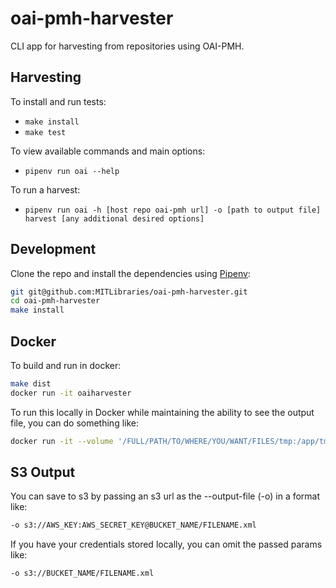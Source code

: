 # oai-pmh-harvester

CLI app for harvesting from repositories using OAI-PMH.

## Harvesting

To install and run tests:
- `make install`
- `make test`

To view available commands and main options:
- `pipenv run oai --help`

To run a harvest:
- `pipenv run oai -h [host repo oai-pmh url] -o [path to output file] harvest [any additional desired options]`

## Development

Clone the repo and install the dependencies using [Pipenv](https://docs.pipenv.org/):

```bash
git git@github.com:MITLibraries/oai-pmh-harvester.git
cd oai-pmh-harvester
make install
```

## Docker

To build and run in docker:

```bash
make dist
docker run -it oaiharvester
```

To run this locally in Docker while maintaining the ability to see the output file, you can do something like:

```bash
docker run -it --volume '/FULL/PATH/TO/WHERE/YOU/WANT/FILES/tmp:/app/tmp' oaiharvester -h https://aspace-staff-dev.mit.edu/oai -o tmp/out.xml harvest -m oai_ead
```

## S3 Output

You can save to s3 by passing an s3 url as the --output-file (-o) in a format like:

```bash
-o s3://AWS_KEY:AWS_SECRET_KEY@BUCKET_NAME/FILENAME.xml
```

If you have your credentials stored locally, you can omit the passed params like:

```bash
-o s3://BUCKET_NAME/FILENAME.xml
```